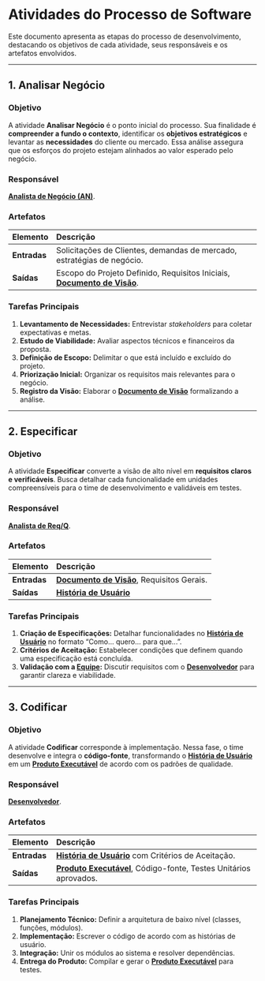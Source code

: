 # Atividades do Processo de Software

Este documento apresenta as etapas do processo de desenvolvimento, destacando os objetivos de cada atividade, seus responsáveis e os artefatos envolvidos.

---

## 1. Analisar Negócio

### Objetivo
A atividade **Analisar Negócio** é o ponto inicial do processo. Sua finalidade é **compreender a fundo o contexto**, identificar os **objetivos estratégicos** e levantar as **necessidades** do cliente ou mercado. Essa análise assegura que os esforços do projeto estejam alinhados ao valor esperado pelo negócio.

### Responsável
**[Analista de Negócio (AN)](papeis.md#analista-de-negócio-an)**.

### Artefatos

| Elemento | Descrição |
| :--- | :--- |
| **Entradas** | Solicitações de Clientes, demandas de mercado, estratégias de negócio. |
| **Saídas** | Escopo do Projeto Definido, Requisitos Iniciais, **[Documento de Visão](artefatos.md#1-documento-de-visão)**. |

### Tarefas Principais
1. **Levantamento de Necessidades:** Entrevistar *stakeholders* para coletar expectativas e metas.  
2. **Estudo de Viabilidade:** Avaliar aspectos técnicos e financeiros da proposta.  
3. **Definição de Escopo:** Delimitar o que está incluído e excluído do projeto.  
4. **Priorização Inicial:** Organizar os requisitos mais relevantes para o negócio.  
5. **Registro da Visão:** Elaborar o **[Documento de Visão](artefatos.md#1-documento-de-visão)** formalizando a análise.  

---

## 2. Especificar

### Objetivo
A atividade **Especificar** converte a visão de alto nível em **requisitos claros e verificáveis**. Busca detalhar cada funcionalidade em unidades compreensíveis para o time de desenvolvimento e validáveis em testes.

### Responsável
**[Analista de Req/Q](papeis.md#analista-de-reqq-analista-de-requisitos-e-qualidade)**.

### Artefatos

| Elemento | Descrição |
| :--- | :--- |
| **Entradas** | **[Documento de Visão](artefatos.md#1-documento-de-visão)**, Requisitos Gerais. |
| **Saídas** | **[História de Usuário](artefatos.md#2-história-de-usuário)**|

### Tarefas Principais
1. **Criação de Especificações:** Detalhar funcionalidades no **[História de Usuário](artefatos.md#2-história-de-usuário)** no formato “Como... quero... para que...”.  
2. **Critérios de Aceitação:** Estabelecer condições que definem quando uma especificação está concluída.  
3. **Validação com a [Equipe](papeis.md#papeis):** Discutir requisitos com o **[Desenvolvedor](papeis.md#desenvolvedor)** para garantir clareza e viabilidade.  

---

## 3. Codificar

### Objetivo
A atividade **Codificar** corresponde à implementação. Nessa fase, o time desenvolve e integra o **código-fonte**, transformando o **[História de Usuário](artefatos.md#2-história-de-usuário)** em um **[Produto Executável](artefatos.md#3-produto-software-executável)** de acordo com os padrões de qualidade.

### Responsável
**[Desenvolvedor](papeis.md#desenvolvedor)**.

### Artefatos

| Elemento | Descrição |
| :--- | :--- |
| **Entradas** | **[História de Usuário](artefatos.md#2-história-de-usuário)** com Critérios de Aceitação. |
| **Saídas** | **[Produto Executável](artefatos.md#3-produto-software-executável)**, Código-fonte, Testes Unitários aprovados. |

### Tarefas Principais
1. **Planejamento Técnico:** Definir a arquitetura de baixo nível (classes, funções, módulos).  
2. **Implementação:** Escrever o código de acordo com as histórias de usuário.  
3. **Integração:** Unir os módulos ao sistema e resolver dependências.  
4. **Entrega do Produto:** Compilar e gerar o **[Produto Executável](artefatos.md#3-produto-software-executável)** para testes.  

